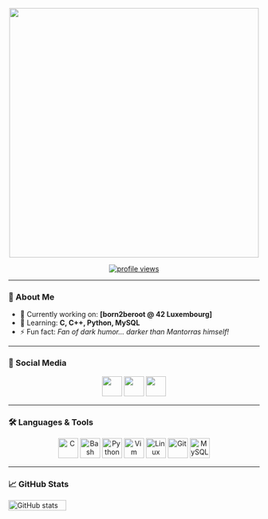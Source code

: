 <!-- GitHub Profile README -->

<p align="center">
  <img src="https://media.licdn.com/dms/image/v2/D4D22AQFZE_gMSY6cNg/feedshare-shrink_2048_1536/feedshare-shrink_2048_1536/0/1724083453821?e=2147483647&v=beta&t=Hpn50WU2YIcmibEL2idP1s8LxA39uY5jwAvFrTDS5dU" width=500px />
</p>

<p align="center">
  <a href="https://github.com/viceda-s">
    <img src="https://komarev.com/ghpvc/?username=viceda-s&label=Profile%20views&color=0e75b6&style=flat" alt="profile views" />
  </a>
</p>

---

### 🚀 About Me

- 🔭 Currently working on: **[born2beroot @ 42 Luxembourg]**
- 🌱 Learning: **C, C++, Python, MySQL**
- ⚡ Fun fact: *Fan of dark humor... darker than Mantorras himself!*

---

### 💬 Social Media

<p align="center">
  <a href="https://www.instagram.com/o.tartaruga.genial"><img src="https://cdn.simpleicons.org/instagram/E4405F" width="40" height="40"/></a>
  <a href="https://www.linkedin.com/in/vicente-coelho-706a3a102/"> <img src="https://cdn.jsdelivr.net/gh/devicons/devicon/icons/linkedin/linkedin-original.svg" width="40" height="40"/></a>
  <a href="https://discord.com/users/viceda-s"><img src="https://cdn.simpleicons.org/discord/5865F2" width="40" height="40"/></a>
</p>

---

### 🛠️ Languages & Tools

<p align="center">
  <img src="https://cdn.jsdelivr.net/gh/devicons/devicon/icons/c/c-original.svg" alt="C" width="40" height="40"/>
  <img src="https://cdn.jsdelivr.net/gh/devicons/devicon/icons/bash/bash-original.svg" alt="Bash" width="40" height="40"/>
  <img src="https://cdn.jsdelivr.net/gh/devicons/devicon/icons/python/python-original.svg" alt="Python" width="40" height="40"/>
  <img src="https://cdn.jsdelivr.net/gh/devicons/devicon/icons/vim/vim-original.svg" alt="Vim" width="40" height="40"/>
  <img src="https://cdn.jsdelivr.net/gh/devicons/devicon/icons/linux/linux-original.svg" alt="Linux" width="40" height="40"/>
  <img src="https://cdn.jsdelivr.net/gh/devicons/devicon/icons/git/git-original.svg" alt="Git" width="40" height="40"/>
  <img src="https://cdn.jsdelivr.net/gh/devicons/devicon/icons/mysql/mysql-original.svg" alt="MySQL" width="40" height="40"/>
</p>

---

### 📈 GitHub Stats

<div style="display: flex; gap: 10px;">
  <img src="https://github-readme-stats.vercel.app/api?username=viceda-s&show_icons=true&theme=radical" alt="GitHub stats" width="48%" />
  <img src="https://github-readme-stats.vercel.app/api/top-lan
